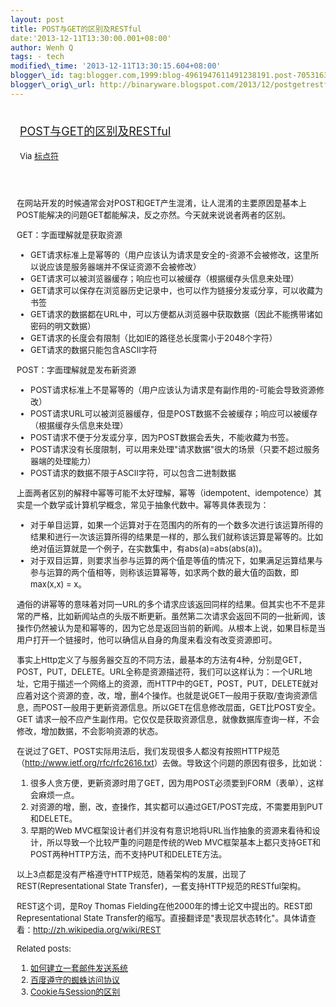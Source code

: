 ```yaml
--- 
layout: post 
title: POST与GET的区别及RESTful 
date:'2013-12-11T13:30:00.001+08:00' 
author: Wenh Q
tags: - tech
modified\_time: '2013-12-11T13:30:15.604+08:00' 
blogger\_id: tag:blogger.com,1999:blog-4961947611491238191.post-7053163565343584486
blogger\_orig\_url: http://binaryware.blogspot.com/2013/12/postgetrestful.html
---
```

<div style="margin: 10px; padding: 5px;">

<div style="font-size: 18px;">

[POST与GET的区别及RESTful](http://feedproxy.google.com/~r/biaodianfu/~3/kXR4QZcVSLI/post-get-restful.html)

</div>

<div style="font-size: 13px;">

Via [标点符](http://www.biaodianfu.com/)

</div>

</div>

<div style="font-size: 13px; padding: 15px 0 10px 10px;">

在网站开发的时候通常会对POST和GET产生混淆，让人混淆的主要原因是基本上POST能解决的问题GET都能解决，反之亦然。今天就来说说者两者的区别。

<div>

GET：字面理解就是获取资源

</div>

<div>

-   GET请求标准上是幂等的（用户应该认为请求是安全的-资源不会被修改，这里所以说应该是服务器端并不保证资源不会被修改）
-   GET请求可以被浏览器缓存；响应也可以被缓存（根据缓存头信息来处理）
-   GET请求可以保存在浏览器历史记录中，也可以作为链接分发或分享，可以收藏为书签
-   GET请求的数据都在URL中，可以方便都从浏览器中获取数据（因此不能携带诸如密码的明文数据）
-   GET请求的长度会有限制（比如IE的路径总长度需小于2048个字符）
-   GET请求的数据只能包含ASCII字符

</div>

<div>

POST：字面理解就是发布新资源

</div>

<div>

-   POST请求标准上不是幂等的（用户应该认为请求是有副作用的-可能会导致资源修改）
-   POST请求URL可以被浏览器缓存，但是POST数据不会被缓存；响应可以被缓存（根据缓存头信息来处理）
-   POST请求不便于分发或分享，因为POST数据会丢失，不能收藏为书签。
-   POST请求没有长度限制，可以用来处理"请求数据"很大的场景（只要不超过服务器端的处理能力）
-   POST请求的数据不限于ASCII字符，可以包含二进制数据

</div>

上面两者区别的解释中幂等可能不太好理解，幂等（idempotent、idempotence）其实是一个数学或计算机学概念，常见于抽象代数中。幂等具体表现为：

-   对于单目运算，如果一个运算对于在范围内的所有的一个数多次进行该运算所得的结果和进行一次该运算所得的结果是一样的，那么我们就称该运算是幂等的。比如绝对值运算就是一个例子，在实数集中，有abs(a)=abs(abs(a))。
-   对于双目运算，则要求当参与运算的两个值是等值的情况下，如果满足运算结果与参与运算的两个值相等，则称该运算幂等，如求两个数的最大值的函数，即max(x,x) = x。

通俗的讲幂等的意味着对同一URL的多个请求应该返回同样的结果。但其实也不不是非常的严格，比如新闻站点的头版不断更新。虽然第二次请求会返回不同的一批新闻，该操作仍然被认为是和幂等的，因为它总是返回当前的新闻。从根本上说，如果目标是当用户打开一个链接时，他可以确信从自身的角度来看没有改变资源即可。

事实上Http定义了与服务器交互的不同方法，最基本的方法有4种，分别是GET，POST，PUT，DELETE。URL全称是资源描述符，我们可以这样认为：一个URL地址，它用于描述一个网络上的资源，而HTTP中的GET，POST，PUT，DELETE就对应着对这个资源的查，改，增，删4个操作。也就是说GET一般用于获取/查询资源信息，而POST一般用于更新资源信息。所以GET在信息修改层面，GET比POST安全。GET
请求一般不应产生副作用。它仅仅是获取资源信息，就像数据库查询一样，不会修改，增加数据，不会影响资源的状态。

在说过了GET、POST实际用法后，我们发现很多人都没有按照HTTP规范（<http://www.ietf.org/rfc/rfc2616.txt>）去做。导致这个问题的原因有很多，比如说：

1.  很多人贪方便，更新资源时用了GET，因为用POST必须要到FORM（表单），这样会麻烦一点。
2.  对资源的增，删，改，查操作，其实都可以通过GET/POST完成，不需要用到PUT和DELETE。
3.  早期的Web
    MVC框架设计者们并没有有意识地将URL当作抽象的资源来看待和设计，所以导致一个比较严重的问题是传统的Web
    MVC框架基本上都只支持GET和POST两种HTTP方法，而不支持PUT和DELETE方法。

以上3点都是没有严格遵守HTTP规范，随着架构的发展，出现了REST(Representational
State Transfer)，一套支持HTTP规范的RESTful架构。

REST这个词，是Roy Thomas
Fielding在他2000年的博士论文中提出的。REST即Representational State
Transfer的缩写。直接翻译是"表现层状态转化"。具体请查看：<http://zh.wikipedia.org/wiki/REST>

<div>

Related posts:

1.  [如何建立一套邮件发送系统](http://www.biaodianfu.com/how-to-build-a-mail-delivery-system.html "如何建立一套邮件发送系统")
2.  [百度遵守的蜘蛛访问协议](http://www.biaodianfu.com/baidu-robots.html "百度遵守的蜘蛛访问协议")
3.  [Cookie与Session的区别](http://www.biaodianfu.com/cookie-vs-session.html "Cookie与Session的区别")

</div>

</div>
